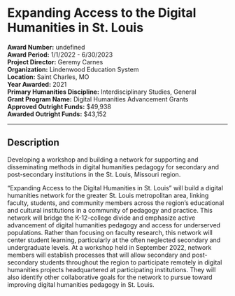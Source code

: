 
# Expanding Access to the Digital Humanities in St. Louis

**Award Number:** undefined  
**Award Period:** 1/1/2022 - 6/30/2023  
**Project Director:** Geremy  Carnes  
**Organization:** Lindenwood Education System  
**Location:** Saint Charles, MO  
**Year Awarded:** 2021  
**Primary Humanities Discipline:** Interdisciplinary Studies, General  
**Grant Program Name:** Digital Humanities Advancement Grants  
**Approved Outright Funds:** $49,938  
**Awarded Outright Funds:** $43,152  

---

## Description

<p>Developing a workshop and building a network for supporting and disseminating methods in digital humanities pedagogy for secondary and post-secondary institutions in the St. Louis, Missouri region.</p>
<p>“Expanding Access to the Digital Humanities in St. Louis” will build a digital humanities network for the greater St. Louis metropolitan area, linking faculty, students, and community members across the region’s educational and cultural institutions in a community of pedagogy and practice. This network will bridge the K-12-college divide and emphasize active advancement of digital humanities pedagogy and access for underserved populations. Rather than focusing on faculty research, this network will center student learning, particularly at the often neglected secondary and undergraduate levels. At a workshop held in September 2022, network members will establish processes that will allow secondary and post-secondary students throughout the region to participate remotely in digital humanities projects headquartered at participating institutions. They will also identify other collaborative goals for the network to pursue toward improving digital humanities pedagogy in St. Louis.</p>
